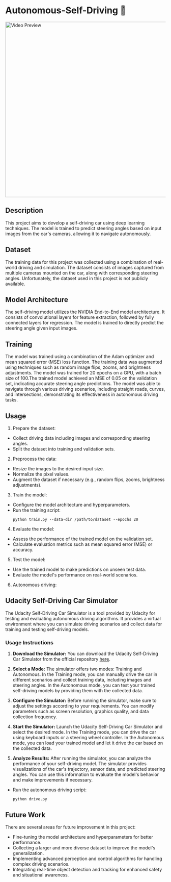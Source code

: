 # Autonomous-Self-Driving 🚗
<img src="https://github.com/TushirSahu/Autonomous-Self-Driving/assets/96677478/3c0d3d3d-61ff-40c1-978a-0183b2e76c1b" alt="Video Preview" width="800" height="550">

## Description
This project aims to develop a self-driving car using deep learning techniques. The model is trained to predict steering angles based on input images from the car's cameras, allowing it to navigate autonomously.

## Dataset
The training data for this project was collected using a combination of real-world driving and simulation. The dataset consists of images captured from multiple cameras mounted on the car, along with corresponding steering angles. Unfortunately, the dataset used in this project is not publicly available.

## Model Architecture
The self-driving model utilizes the NVIDIA End-to-End model architecture. It consists of convolutional layers for feature extraction, followed by fully connected layers for regression. The model is trained to directly predict the steering angle given input images.

## Training
The model was trained using a combination of the Adam optimizer and mean squared error (MSE) loss function. The training data was augmented using techniques such as random image flips, zooms, and brightness adjustments. The model was trained for 20 epochs on a GPU, with a batch size of 100.The trained model achieved an MSE of 0.05 on the validation set, indicating accurate steering angle predictions. The model was able to navigate through various driving scenarios, including straight roads, curves, and intersections, demonstrating its effectiveness in autonomous driving tasks.

## Usage
1. Prepare the dataset:
- Collect driving data including images and corresponding steering angles.
- Split the dataset into training and validation sets.

2. Preprocess the data:
- Resize the images to the desired input size.
- Normalize the pixel values.
- Augment the dataset if necessary (e.g., random flips, zooms, brightness adjustments).

3. Train the model:
- Configure the model architecture and hyperparameters.
- Run the training script:
  ```
  python train.py --data-dir /path/to/dataset --epochs 20
  ```

4. Evaluate the model:
- Assess the performance of the trained model on the validation set.
- Calculate evaluation metrics such as mean squared error (MSE) or accuracy.

5. Test the model:
- Use the trained model to make predictions on unseen test data.
- Evaluate the model's performance on real-world scenarios.

6. Autonomous driving:
## Udacity Self-Driving Car Simulator

The Udacity Self-Driving Car Simulator is a tool provided by Udacity for testing and evaluating autonomous driving algorithms. It provides a virtual environment where you can simulate driving scenarios and collect data for training and testing self-driving models.

### Usage Instructions

1. **Download the Simulator:** You can download the Udacity Self-Driving Car Simulator from the official repository [here](https://github.com/udacity/self-driving-car-sim).

2. **Select a Mode:** The simulator offers two modes: Training and Autonomous. In the Training mode, you can manually drive the car in different scenarios and collect training data, including images and steering angles. In the Autonomous mode, you can test your trained self-driving models by providing them with the collected data.

3. **Configure the Simulator:** Before running the simulator, make sure to adjust the settings according to your requirements. You can modify parameters such as screen resolution, graphics quality, and data collection frequency.

4. **Start the Simulator:** Launch the Udacity Self-Driving Car Simulator and select the desired mode. In the Training mode, you can drive the car using keyboard inputs or a steering wheel controller. In the Autonomous mode, you can load your trained model and let it drive the car based on the collected data.

5. **Analyze Results:** After running the simulator, you can analyze the performance of your self-driving model. The simulator provides visualizations of the car's trajectory, sensor data, and predicted steering angles. You can use this information to evaluate the model's behavior and make improvements if necessary.

- Run the autonomous driving script:
  ```
  python drive.py
  ```


## Future Work
There are several areas for future improvement in this project:
- Fine-tuning the model architecture and hyperparameters for better performance.
- Collecting a larger and more diverse dataset to improve the model's generalization.
- Implementing advanced perception and control algorithms for handling complex driving scenarios.
- Integrating real-time object detection and tracking for enhanced safety and situational awareness.

